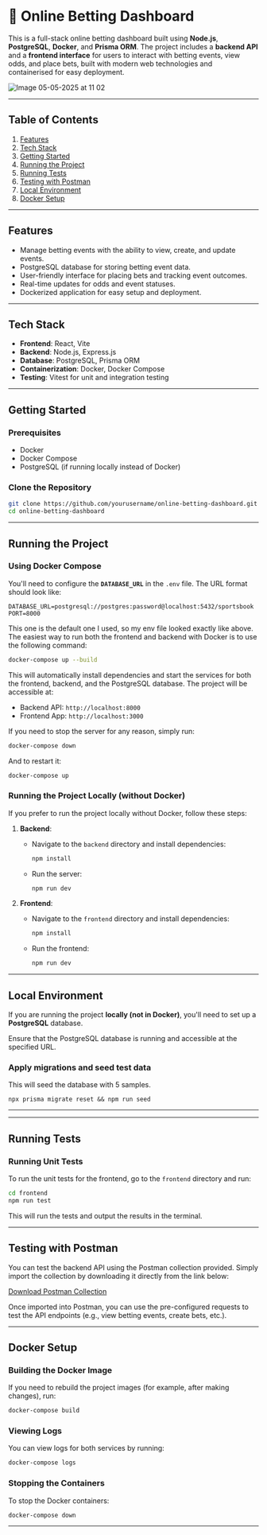 # 🎰 Online Betting Dashboard

This is a full-stack online betting dashboard built using **Node.js**, **PostgreSQL**, **Docker**, and **Prisma ORM**. The project includes a **backend API** and a **frontend interface** for users to interact with betting events, view odds, and place bets, built with modern web technologies and containerised for easy deployment.

![Image 05-05-2025 at 11 02](https://github.com/user-attachments/assets/cd85efe8-a09b-4177-8e0a-35f43695a79c)

---

## Table of Contents

1. [Features](#features)
2. [Tech Stack](#tech-stack)
3. [Getting Started](#getting-started)
4. [Running the Project](#running-the-project)
5. [Running Tests](#running-tests)
6. [Testing with Postman](#testing-with-postman)
7. [Local Environment](#local-environment)
8. [Docker Setup](#docker-setup)

---

## Features

- Manage betting events with the ability to view, create, and update events.
- PostgreSQL database for storing betting event data.
- User-friendly interface for placing bets and tracking event outcomes.
- Real-time updates for odds and event statuses.
- Dockerized application for easy setup and deployment.

---

## Tech Stack

- **Frontend**: React, Vite
- **Backend**: Node.js, Express.js
- **Database**: PostgreSQL, Prisma ORM
- **Containerization**: Docker, Docker Compose
- **Testing**: Vitest for unit and integration testing
  
---
## Getting Started

### Prerequisites

- Docker
- Docker Compose
- PostgreSQL (if running locally instead of Docker)

### Clone the Repository

```bash
git clone https://github.com/yourusername/online-betting-dashboard.git
cd online-betting-dashboard
````
---

## Running the Project

### Using Docker Compose

You'll need to configure the **`DATABASE_URL`** in the `.env` file. The URL format should look like:

```
DATABASE_URL=postgresql://postgres:password@localhost:5432/sportsbook
PORT=8000
```
This one is the default one I used, so my env file looked exactly like above.
The easiest way to run both the frontend and backend with Docker is to use the following command:

```bash
docker-compose up --build
```

This will automatically install dependencies and start the services for both the frontend, backend, and the PostgreSQL database. The project will be accessible at:

* Backend API: `http://localhost:8000`
* Frontend App: `http://localhost:3000`

If you need to stop the server for any reason, simply run:

```bash
docker-compose down
```

And to restart it:

```bash
docker-compose up
```

### Running the Project Locally (without Docker)

If you prefer to run the project locally without Docker, follow these steps:

1. **Backend**:

   * Navigate to the `backend` directory and install dependencies:

     ```bash
     npm install
     ```

   * Run the server:

     ```bash
     npm run dev
     ```

2. **Frontend**:

   * Navigate to the `frontend` directory and install dependencies:

     ```bash
     npm install
     ```

   * Run the frontend:

     ```bash
     npm run dev
     ```

---

## Local Environment

If you are running the project **locally (not in Docker)**, you'll need to set up a **PostgreSQL** database. 

Ensure that the PostgreSQL database is running and accessible at the specified URL.

### Apply migrations and seed test data

This will seed the database with 5 samples.
```
npx prisma migrate reset && npm run seed
```
---
---
## Running Tests

### Running Unit Tests

To run the unit tests for the frontend, go to the `frontend` directory and run:

```bash
cd frontend
npm run test
```

This will run the tests and output the results in the terminal.

---

## Testing with Postman

You can test the backend API using the Postman collection provided. Simply import the collection by downloading it directly from the link below:

[Download Postman Collection](https://github.com/Sanmiareoye/online-betting-dashboard/blob/main/backend/Sportsbook_API_Collection.postman_collection.json)

Once imported into Postman, you can use the pre-configured requests to test the API endpoints (e.g., view betting events, create bets, etc.).

---

## Docker Setup

### Building the Docker Image

If you need to rebuild the project images (for example, after making changes), run:

```bash
docker-compose build
```

### Viewing Logs

You can view logs for both services by running:

```bash
docker-compose logs
```

### Stopping the Containers

To stop the Docker containers:

```bash
docker-compose down
```

---

